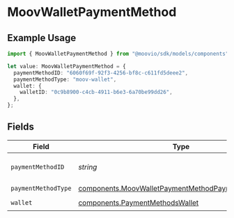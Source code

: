 # MoovWalletPaymentMethod

## Example Usage

```typescript
import { MoovWalletPaymentMethod } from "@moovio/sdk/models/components";

let value: MoovWalletPaymentMethod = {
  paymentMethodID: "6060f69f-92f3-4256-bf8c-c611fd5deee2",
  paymentMethodType: "moov-wallet",
  wallet: {
    walletID: "0c9b8900-c4cb-4911-b6e3-6a70be99dd26",
  },
};
```

## Fields

| Field                                                                                                                      | Type                                                                                                                       | Required                                                                                                                   | Description                                                                                                                |
| -------------------------------------------------------------------------------------------------------------------------- | -------------------------------------------------------------------------------------------------------------------------- | -------------------------------------------------------------------------------------------------------------------------- | -------------------------------------------------------------------------------------------------------------------------- |
| `paymentMethodID`                                                                                                          | *string*                                                                                                                   | :heavy_check_mark:                                                                                                         | ID of the payment method.                                                                                                  |
| `paymentMethodType`                                                                                                        | [components.MoovWalletPaymentMethodPaymentMethodType](../../models/components/moovwalletpaymentmethodpaymentmethodtype.md) | :heavy_check_mark:                                                                                                         | N/A                                                                                                                        |
| `wallet`                                                                                                                   | [components.PaymentMethodsWallet](../../models/components/paymentmethodswallet.md)                                         | :heavy_check_mark:                                                                                                         | N/A                                                                                                                        |